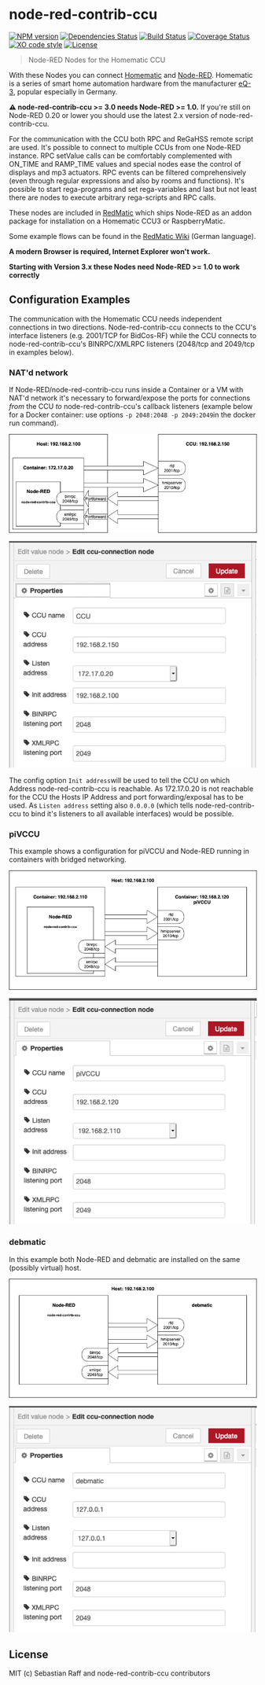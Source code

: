 # node-red-contrib-ccu

[![NPM version](https://badge.fury.io/js/node-red-contrib-ccu.svg)](http://badge.fury.io/js/node-red-contrib-ccu)
[![Dependencies Status](https://david-dm.org/rdmtc/node-red-contrib-ccu/status.svg)](https://david-dm.org/rdmtc/node-red-contrib-ccu)
[![Build Status](https://travis-ci.org/rdmtc/node-red-contrib-ccu.svg?branch=master)](https://travis-ci.org/rdmtc/node-red-contrib-ccu)
[![Coverage Status](https://coveralls.io/repos/github/rdmtc/node-red-contrib-ccu/badge.svg?branch=master)](https://coveralls.io/github/rdmtc/node-red-contrib-ccu?branch=master)
[![XO code style](https://img.shields.io/badge/code_style-XO-5ed9c7.svg)](https://github.com/sindresorhus/xo)
[![License][mit-badge]][mit-url]

> Node-RED Nodes for the Homematic CCU

With these Nodes you can connect [Homematic](https://github.com/hobbyquaker/awesome-homematic) and 
[Node-RED](https://nodered.org/). Homematic is a series of smart home automation hardware from the manufacturer 
[eQ-3](http://www.eq-3.de/), popular especially in Germany.

**⚠️ node-red-contrib-ccu >= 3.0 needs Node-RED >= 1.0.** If you're still on Node-RED 0.20 or lower you should use the 
latest 2.x version of node-red-contrib-ccu.

For the communication with the CCU both RPC and ReGaHSS remote script are used. It's possible to connect to multiple 
CCUs from one Node-RED instance. RPC setValue calls can be comfortably complemented with ON_TIME and RAMP_TIME values
and special nodes ease the control of displays and mp3 actuators. RPC events can be filtered comprehensively (even 
through regular expressions and also by rooms and functions). It's possible to start rega-programs and set 
rega-variables and last but not least there are nodes to execute arbitrary rega-scripts and RPC calls.

These nodes are included in [RedMatic](https://github.com/rdmtc/RedMatic) which ships Node-RED as an addon package 
for installation on a Homematic CCU3 or RaspberryMatic.

Some example flows can be found in the [RedMatic Wiki](https://github.com/rdmtc/RedMatic/wiki) (German language).

__A modern Browser is required, Internet Explorer won't work.__

__Starting with Version 3.x these Nodes need Node-RED >= 1.0 to work correctly__

## Configuration Examples

The communication with the Homematic CCU needs independent connections in two directions. Node-red-contrib-ccu connects to the CCU's interface listeners (e.g. 2001/TCP for BidCos-RF) while the CCU connects to node-red-contrib-ccu's BINRPC/XMLRPC listeners (2048/tcp and 2049/tcp in examples below).

### NAT'd network

If Node-RED/node-red-contrib-ccu runs inside a Container or a VM with NAT'd network it's necessary to forward/expose the ports for connections _from_ the CCU _to_ node-red-contrib-ccu's callback listeners (example below for a Docker container: use options `-p 2048:2048 -p 2049:2049`in the docker run command). 

![schema-docker](docs/schema-docker.png)

![ccu-config-docker](docs/ccu-config-docker.png)

The config option `Init address`will be used to tell the CCU on which Address node-red-contrib-ccu is reachable. As 172.17.0.20 is not reachable for the CCU the Hosts IP Address and port forwarding/exposal has to be used. As `Listen address` setting also `0.0.0.0` (which tells node-red-contrib-ccu to bind it's listeners to all available interfaces) would be possible. 

### piVCCU

This example shows a configuration for piVCCU and Node-RED running in containers with bridged networking.

![schema-pivccu](docs/schema-pivccu.png)

![ccu-config-pivccu](docs/ccu-config-pivccu.png)

### debmatic

In this example both Node-RED and debmatic are installed on the same (possibly virtual) host.

![schema-debmatic](docs/schema-debmatic.png)

![ccu-config-debmatic](docs/ccu-config-debmatic.png)


## License

MIT (c) Sebastian Raff and node-red-contrib-ccu contributors

[mit-badge]: https://img.shields.io/badge/License-MIT-blue.svg?style=flat
[mit-url]: LICENSE
